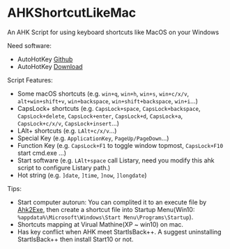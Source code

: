 # AHKShortcutLikeMac
An AHK Script for using keyboard shortcuts like MacOS on your Windows


Need software:
* AutoHotKey [Github](https://github.com/Lexikos/AutoHotkey_L/)
* AutoHotKey [Download](https://www.autohotkey.com/download/)


Script Features:
* Some macOS shortcuts (e.g. `win+q`, `win+h`, `win+s`, `win+c/x/v`, `alt+win+shift+v`, `win+backspace`, `win+shift+backspace`, `win+i`...)
* CapsLock+ shortcuts (e.g. `CapsLock+space`, `CapsLock+backspace`, `CapsLock+delete`, `CapsLock+enter`, `CapsLock+d`, `CapsLock+a`, `CapsLock+c/x/v`, `CapsLock+insert`...)
* LAlt+ shortcuts (e.g. `LAlt+c/x/v`...)
* Special Key (e.g. `ApplicationKey`, `PageUp/PageDown`...)
* Function Key (e.g. `CapsLock+F1` to toggle window topmost, `CapsLock+F10` start cmd.exe ...)
* Start software (e.g. `LAlt+space` call Listary, need you modify this ahk script to configure Listary path.)
* Hot string (e.g. `]date`, `]time`, `]now`, `]longdate`)


Tips:
* Start computer autorun: You can complited it to an execute file by [Ahk2Exe](https://www.autohotkey.com/download/ahk2exe.zip), then create a shortcut file into Startup Menu(Win10: `%appdata%\Microsoft\Windows\Start Menu\Programs\Startup`).
* Shortcuts mapping at Virual Mathine(XP ~ win10) on mac.
* Has <WIN> key conflict when AHK meet StartIsBack++. A suggest uninstalling StartIsBack++ then install Start10 or not.

